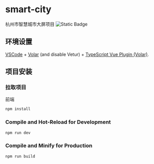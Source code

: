 # smart-city

杭州市智慧城市大屏项目
![Static Badge](https://img.shields.io/badge/vue)


## 环境设置

[VSCode](https://code.visualstudio.com/) + [Volar](https://marketplace.visualstudio.com/items?itemName=Vue.volar) (and disable Vetur) + [TypeScript Vue Plugin (Volar)](https://marketplace.visualstudio.com/items?itemName=Vue.vscode-typescript-vue-plugin).

## 项目安装

### 拉取项目


前端
```sh
npm install
```

### Compile and Hot-Reload for Development

```sh
npm run dev
```

### Compile and Minify for Production

```sh
npm run build
```
